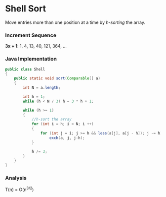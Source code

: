# Shell Sort

Move entries more than one position at a time by *h-sorting* the array.

### Increment Sequence

**3x + 1**: 1, 4, 13, 40, 121, 364, ...

### Java Implementation

``` java
public class Shell
{
    public static void sort(Comparable[] a)
    {
        int N = a.length;

        int h = 1;
        while (h < N / 3) h = 3 * h + 1;

        while (h >= 1)
        {
            //h-sort the array
            for (int i = h; i < N; i ++)
            {
                for (int j = i; j >= h && less(a[j], a[j - h]); j -= h)
                    exch(a, j, j-h);
            }

            h /= 3;
        }
    }
}
```

### Analysis

T(n) = O(n<sup>3/2</sup>)

